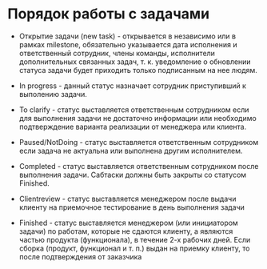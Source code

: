 # Порядок работы с задачами

* Открытие задачи (new task) - открывается в независимо или в рамках milestone, обязательно указывается дата исполнения и ответственный сотрудник, члены команды, исполнители дополнительных связанных задач, т. к. уведомление о обновлении статуса задачи будет приходить только подписанным на нее людям.

* In progress - данный статус назначает сотрудник приступивший к выполению задачи.
* To clarify - статус выставляется ответственным сотрудником если для выполнения задачи не достаточно информации или необходимо подтверждение варианта реализации от менеджера или клиента.
* Paused/NotDoing - статус выставляется ответственным сотрудником если задача не актуальна или выполнена другим исполнителем.
* Completed - статус выставляется ответственным сотрудником после выполнения задачи. Сабтаски должны быть закрыты со статусом Finished.
* Clientreview - статус выставляется менеджером после выдачи клиенту на приемочное тестирование в день выполнения задачи
* Finished - статус выставляется менеджером (или инициатором задачи) по работам, которые не сдаются клиенту, а являются частью продукта (функционала), в течение 2-х рабочих дней. Если сборка (продукт, функционал и т. п.) выдан на приемку клиенту, то после подтверждения от заказчика
